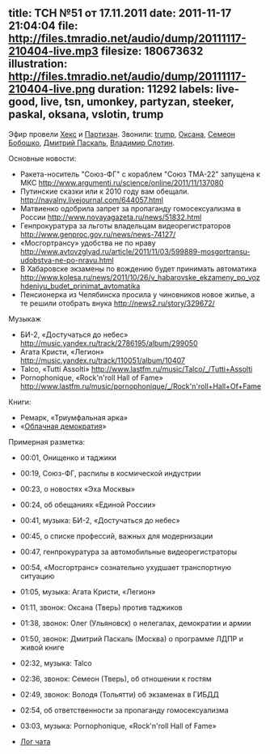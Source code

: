 title: ТСН №51 от 17.11.2011
date: 2011-11-17 21:04:04
file: http://files.tmradio.net/audio/dump/20111117-210404-live.mp3
filesize: 180673632
illustration: http://files.tmradio.net/audio/dump/20111117-210404-live.png
duration: 11292
labels: live-good, live, tsn, umonkey, partyzan, steeker, paskal, oksana, vslotin, trump
---
Эфир провели [Хекс](/guests/umonkey/) и [Партизан](/guests/partyzan/).  Звонили:
[trump](/guests/trump/), [Оксана](/guests/oksana/), [Семеон
Бобошко](/guests/steeker/), [Дмитрий Паскаль](/guests/paskal/), [Владимир
Слотин](/guests/vslotin/).

Основные новости:

- Ракета-носитель "Союз-ФГ" с кораблем "Союз ТМА-22" запущена к МКС
  http://www.argumenti.ru/science/online/2011/11/137080
- Путинские сказки или к 2010 году вам обещали.
  http://navalny.livejournal.com/644057.html
- Матвиенко одобрила запрет за пропаганду гомосексуализма в России
  http://www.novayagazeta.ru/news/51832.html
- Генпрокуратура за льготы владельцам видеорегистраторов
  http://www.genproc.gov.ru/news/news-74127/
- «Мосгортрансу» удобства не по нраву
  http://www.avtovzglyad.ru/article/2011/11/03/599889-mosgortransu-udobstva-ne-po-nravu.html
- В Хабаровске экзамены по вождению будет принимать автоматика
  http://www.kolesa.ru/news/2011/10/26/v_habarovske_ekzameny_po_vozhdeniyu_budet_prinimat_avtomatika
- Пенсионерка из Челябинска просила у чиновников новое жилье, а те решили отобрать внука
  http://news2.ru/story/329672/

Музыкаж

- БИ-2, «Достучаться до небес»
  http://music.yandex.ru/track/2786195/album/299050
- Агата Кристи, «Легион»
  http://music.yandex.ru/track/110051/album/10407
- Talco, «Tutti Assolti»
  http://www.lastfm.ru/music/Talco/_/Tutti+Assolti
- Pornophonique, «Rock'n'roll Hall of Fame»
  http://www.lastfm.ru/music/pornophonique/_/Rock'n'roll+Hall+Of+Fame

Книги:

- Ремарк, «Триумфальная арка»
- «[Облачная демократия](http://cdem.ru/)»

Примерная разметка:

- 00:01, Онищенко и таджики
- 00:19, Союз-ФГ, распилы в космической индустрии
- 00:23, о новостях «Эха Москвы»
- 00:24, об обещаниях «Единой России»
- 00:41, музыка: БИ-2, «Достучаться до небес»
- 00:45, о списке профессий, важных для модернизации
- 00:47, генпрокуратура за автомобильные видеорегистраторы
- 00:54, «Мосгортранс» сознательно ухудшает транспортную ситуацию
- 01:05, музыка: Агата Кристи, «Легион»
- 01:11, звонок: Оксана (Тверь) против таджиков
- 01:38, звонок: Олег (Ульяновск) о нелегалах, демократии и армии
- 01:50, звонок: Дмитрий Паскаль (Москва) о программе ЛДПР и живой книге
- 02:32, музыка: Talco
- 02:36, звонок: Семеон (Тверь), об отношении к гостям
- 02:49, звонок: Володя (Тольятти) об экзаменах в ГИБДД
- 02:54, об ответственности за пропаганду гомосексуализма
- 03:03, музыка: Pornophonique, «Rock'n'roll Hall of Fame»

- [Лог чата](http://files.tmradio.net/audio/dump/20111117-210404-live.txt)
